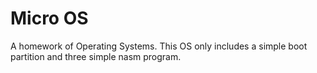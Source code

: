 # Micro OS
A homework of Operating Systems. This OS only includes a simple boot partition and three simple nasm program.
